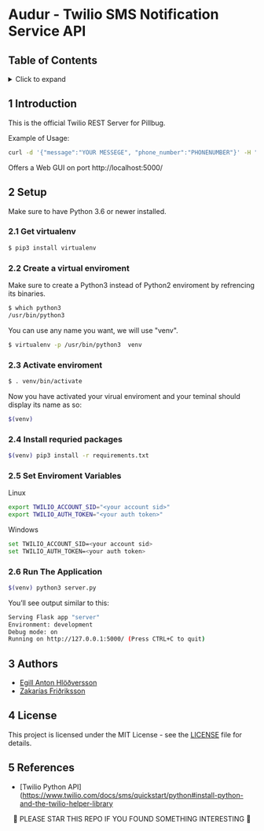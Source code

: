 # Audur - Twilio SMS Notification Service API

## Table of Contents
<!-- ⛔️ MD-MAGIC-EXAMPLE:START (TOC:collapse=true&collapseText=Click to expand) -->
<details>
<summary>Click to expand</summary>

1. [Introduction](#1-introduction)
2. [Setup](#2-setup)
3. [Authors](#3-authors)
4. [License](#4-license)
5. [References](#5-references)

</details>
<!-- ⛔️ MD-MAGIC-EXAMPLE:END -->


## 1 Introduction

This is the official Twilio REST Server for Pillbug.

Example of Usage: 
```bash
curl -d '{"message":"YOUR MESSEGE", "phone_number":"PHONENUMBER"}' -H "Content-Type: application/json" -X POST http://localhost:5000/send
```


Offers a Web GUI on port http://localhost:5000/

## 2 Setup

Make sure to have Python 3.6 or newer installed.

### 2.1 Get virtualenv

```bash
$ pip3 install virtualenv
```

### 2.2 Create a virtual enviroment

Make sure to create a Python3 instead of Python2 enviroment by refrencing its binaries.
```bash
$ which python3
/usr/bin/python3
```

You can use any name you want, we will use "venv".
```bash
$ virtualenv -p /usr/bin/python3  venv
```

### 2.3 Activate enviroment

```bash
$ . venv/bin/activate
```

Now you have activated your virual enviroment and your teminal should display its name as so:
```bash
$(venv)
```

### 2.4 Install requried packages
```bash
$(venv) pip3 install -r requirements.txt  
```

### 2.5 Set Enviroment Variables
Linux 
```bash
export TWILIO_ACCOUNT_SID="<your account sid>"
export TWILIO_AUTH_TOKEN="<your auth token>"
```

Windows
```bash
set TWILIO_ACCOUNT_SID=<your account sid>
set TWILIO_AUTH_TOKEN=<your auth token>
```
### 2.6 Run The Application

```bash
$(venv) python3 server.py
```

You’ll see output similar to this:

```bash
Serving Flask app "server"
Environment: development
Debug mode: on
Running on http://127.0.0.1:5000/ (Press CTRL+C to quit)
```

## 3 Authors
* [Egill Anton Hlöðversson](https://github.com/egillanton)
* [Zakarías Friðriksson](https://github.com/zakkimoto)

## 4 License
This project is licensed under the MIT License - see the [LICENSE](LICENSE) file for details.

## 5 References
* [Twilio Python API](https://www.twilio.com/docs/sms/quickstart/python#install-python-and-the-twilio-helper-library

<p align="center">
🌟 PLEASE STAR THIS REPO IF YOU FOUND SOMETHING INTERESTING 🌟
</p>